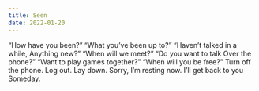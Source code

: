 ```yaml
---
title: Seen
date: 2022-01-20
---
```


“How have you been?”
“What you’ve been up to?”
“Haven’t talked in a while,
Anything new?”
“When will we meet?”
“Do you want to talk
Over the phone?”
“Want to play games together?”
“When will you be free?”
Turn off the phone.
Log out.
Lay down.
Sorry, I’m resting now.
I’ll get back to you
Someday.
